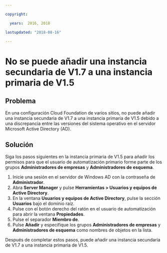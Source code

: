 ```yaml
---

copyright:

  years:  2016, 2018

lastupdated: "2018-08-16"

---
```


# No se puede añadir una instancia secundaria de V1.7 a una instancia primaria de V1.5

## Problema
En una configuración Cloud Foundation de varios sitios, no puede añadir una instancia secundaria de V1.7 a una instancia primaria de V1.5 debido a una discrepancia entre las versiones del sistema operativo en el servidor Microsoft Active Directory (AD).

## Solución
Siga los pasos siguientes en la instancia primaria de V1.5 para añadir los permisos para que el usuario de automatización primario forme parte de los grupos **Administradores de empresas** y **Administradores de esquema**.

1. Inicie una sesión en el servidor de Windows AD con la contraseña de **Administrador**.
2. Abra **Server Manager** y pulse **Herramientas > Usuarios y equipos de Active Directory**.
4. En la ventana **Usuarios y equipos de Active Directory**, pulse la sección **Usuarios** bajo el dominio raíz.
5. Pulse con el botón derecho del ratón en el usuario de automatización para abrir la ventana **Propiedades**.
6. Pulse el separador **Miembro de**.
7. Pulse **Añadir** y especifique los grupos **Administradores de empresas** y **Administradores de esquema** como nombres de objetos en la lista.  

Después de completar estos pasos, puede añadir una instancia secundaria de V1.7 a una instancia primaria de V1.5.
